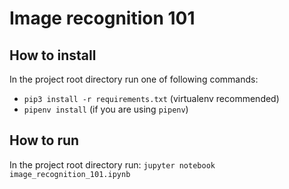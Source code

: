 # Image recognition 101

## How to install
In the project root directory run one of following commands:
* `pip3 install -r requirements.txt` (virtualenv recommended)
* `pipenv install` (if you are using `pipenv`)

## How to run
In the project root directory run:
`jupyter notebook image_recognition_101.ipynb`